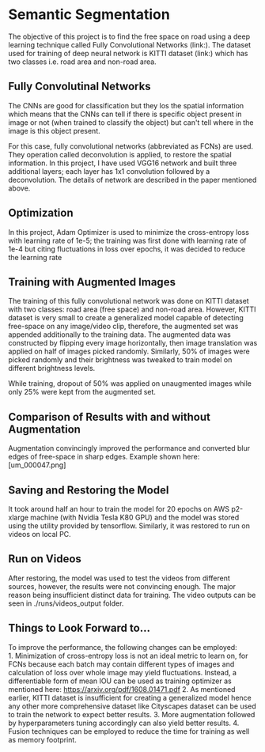 # Semantic Segmentation
The objective of this project is to find the free space on road using a deep learning technique called Fully Convolutional Networks (link:). The dataset used for training of deep neural network is KITTI dataset (link:) which has two classes i.e. road area and non-road area. 

## Fully Convolutinal Networks
The CNNs are good for classification but they los the spatial information which means that the CNNs can tell if there is specific object present in image or not (when trained to classify the object) but can't tell where in the image is this object present.

For this case, fully convolutional networks (abbreviated as FCNs) are used. They operation called deconvolution is applied, to restore the spatial information. In this project, I have used VGG16 network and built three additional layers; each layer has 1x1 convolution followed by a deconvolution. The details of network are described in the paper mentioned above.

## Optimization
In this project, Adam Optimizer is used to minimize the cross-entropy loss with learning rate of 1e-5; the training was first done with learning rate of 1e-4 but citing fluctuations in loss over epochs, it was decided to reduce the learning rate

## Training with Augmented Images
The training of this fully convolutional network was done on KITTI dataset with two classes: road area (free space) and non-road area. However, KITTI dataset is very small to create a generalized model capable of detecting free-space on any image/video clip, therefore, the augmented set was appended additionally to the training data. The augmented data was constructed by flipping every image horizontally, then image translation was applied on half of images picked randomly. Similarly, 50% of images were picked randomly and their brightness was tweaked to train model on different brightness levels.

While training, dropout of 50% was applied on unaugmented images while only 25% were kept from the augmented set.

## Comparison of Results with and without Augmentation
Augmentation convincingly improved the performance and converted blur edges of free-space in sharp edges. Example shown here:
[um_000047.png]


## Saving and Restoring the Model
It took around half an hour to train the model for 20 epochs on AWS p2-xlarge machine (with Nvidia Tesla K80 GPU) and the model was stored using the utility provided by tensorflow. Similarly, it was restored to run on videos on local PC.

## Run on Videos
After restoring, the model was used to test the videos from different sources, however, the results were not convincing enough. The major reason being insufficient distinct data for training. The video outputs can be seen in ./runs/videos_output folder.

## Things to Look Forward to...
To improve the performance, the following changes can be employed:	
	1. Minimization of cross-entropy loss is not an ideal metric to learn on, for FCNs because each batch may contain different types of images and calculation of loss over whole image may yield fluctuations. Instead, a differentiable form of mean IOU can be used as training optimizer as mentioned here: https://arxiv.org/pdf/1608.01471.pdf
	2. As mentioned earlier, KITTI dataset is insufficient for creating a generalized model hence any other more comprehensive dataset like Cityscapes dataset can be used to train the network to expect better results.
	3. More augmentation followed by hyperparameters tuning accordingly can also yield better results.
	4. Fusion techniques can be employed to reduce the time for training as well as memory footprint.